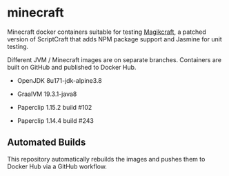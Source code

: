 # minecraft

Minecraft docker containers suitable for testing [Magikcraft](https://github.com/Magikcraft/MagikCraft), a patched version of ScriptCraft that adds NPM package support and Jasmine for unit testing.

Different JVM / Minecraft images are on separate branches. Containers are built on GitHub and published to Docker Hub.


* OpenJDK 8u171-jdk-alpine3.8
* GraalVM 19.3.1-java8

* Paperclip 1.15.2 build #102
* Paperclip 1.14.4 build #243

## Automated Builds

This repository automatically rebuilds the images and pushes them to Docker Hub via a GitHub workflow.


